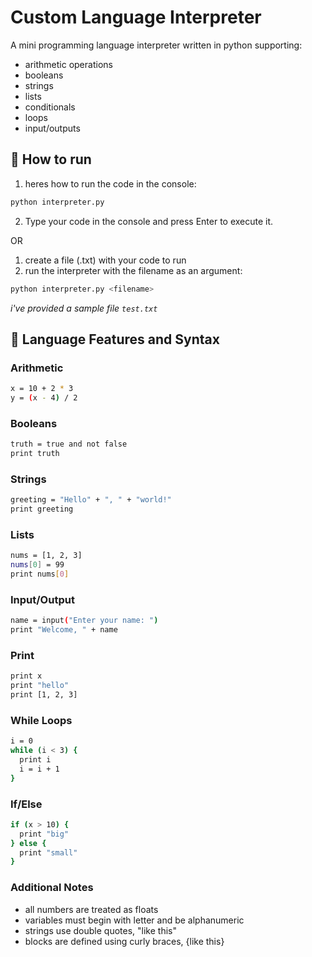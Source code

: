 # Custom Language Interpreter

A mini programming language interpreter written in python supporting:
- arithmetic operations
- booleans
- strings
- lists
- conditionals
- loops
- input/outputs

## 🚀 How to run

1. heres how to run the code in the console:
```bash
python interpreter.py
```

2. Type your code in the console and press Enter to execute it.

OR

1. create a file (.txt) with your code to run
2. run the interpreter with the filename as an argument:
```bash
python interpreter.py <filename>
```
*i've provided a sample file `test.txt`*

## 🧠 Language Features and Syntax

### Arithmetic
```bash
x = 10 + 2 * 3
y = (x - 4) / 2
```
### Booleans
```bash
truth = true and not false
print truth
```

### Strings
```bash
greeting = "Hello" + ", " + "world!"
print greeting
```

### Lists
```bash
nums = [1, 2, 3]
nums[0] = 99
print nums[0]
```

### Input/Output
```bash
name = input("Enter your name: ")
print "Welcome, " + name
```

### Print
```bash
print x
print "hello"
print [1, 2, 3]
```

### While Loops
```bash
i = 0
while (i < 3) {
  print i
  i = i + 1
}
```

### If/Else
```bash
if (x > 10) {
  print "big"
} else {
  print "small"
}
```

### Additional Notes
- all numbers are treated as floats
- variables must begin with letter and be alphanumeric
- strings use double quotes, "like this"
- blocks are defined using curly braces, {like this}